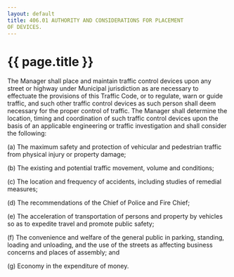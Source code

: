 ```yaml
---
layout: default 
title: 406.01 AUTHORITY AND CONSIDERATIONS FOR PLACEMENT
OF DEVICES.
---
```


{{ page.title }}
================

The Manager shall place and maintain traffic control devices upon any
street or highway under Municipal jurisdiction as are necessary to
effectuate the provisions of this Traffic Code, or to regulate, warn or
guide traffic, and such other traffic control devices as such person
shall deem necessary for the proper control of traffic. The Manager
shall determine the location, timing and coordination of such traffic
control devices upon the basis of an applicable engineering or traffic
investigation and shall consider the following:

​(a) The maximum safety and protection of vehicular and pedestrian
traffic from physical injury or property damage;

​(b) The existing and potential traffic movement, volume and conditions;

​(c) The location and frequency of accidents, including studies of
remedial measures;

​(d) The recommendations of the Chief of Police and Fire Chief;

​(e) The acceleration of transportation of persons and property by
vehicles so as to expedite travel and promote public safety;

​(f) The convenience and welfare of the general public in parking,
standing, loading and unloading, and the use of the streets as affecting
business concerns and places of assembly; and

​(g) Economy in the expenditure of money.
